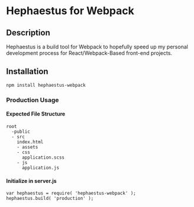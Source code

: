 # Hephaestus for Webpack

## Description
Hephaestus is a build tool for Webpack to hopefully speed up my personal development
process for React/Webpack-Based front-end projects.


## Installation

`npm install hephaestus-webpack`

### Production Usage
#### Expected File Structure
```
root
  -public
  - src
    index.html
    - assets
    - css
      application.scss
    - js
      application.js
```
#### Initialize in server.js
```
var hephaestus = require( 'hephaestus-webpack' );
hephaestus.build( 'production' );
```
